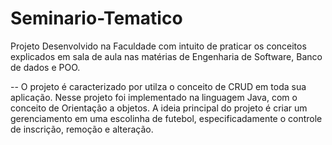 # Seminario-Tematico
Projeto Desenvolvido na Faculdade com intuito de praticar os conceitos explicados em sala de aula nas matérias de Engenharia de Software, Banco de dados e POO.

-- O projeto é caracterizado por utilza o conceito de CRUD em toda sua aplicação. Nesse projeto foi implementado na linguagem Java, com o conceito de Orientação a objetos. A ideia principal do projeto é criar um gerenciamento em uma escolinha de futebol, especificadamente o controle de inscrição, remoção e alteração. 